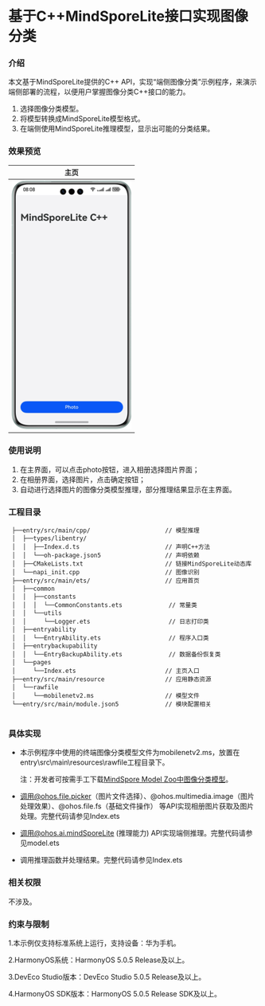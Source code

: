 # **基于C++MindSporeLite接口实现图像分类**

### 介绍

本文基于MindSporeLite提供的C++ API，实现“端侧图像分类”示例程序，来演示端侧部署的流程，以便用户掌握图像分类C++接口的能力。

1. 选择图像分类模型。
2. 将模型转换成MindSporeLite模型格式。
3. 在端侧使用MindSporeLite推理模型，显示出可能的分类结果。

### 效果预览

| 主页                                                  |
|-----------------------------------------------------|
| <img src="screenshots/MindSporeLiteArkTSDemo.png"  width="240px"> |

### 使用说明

1. 在主界面，可以点击photo按钮，进入相册选择图片界面；
2. 在相册界面，选择图片，点击确定按钮；
3. 自动进行选择图片的图像分类模型推理，部分推理结果显示在主界面。

### 工程目录

```
 ├──entry/src/main/cpp/                     // 模型推理
 │  ├──types/libentry/                       
 │  │  ├──Index.d.ts                        // 声明C++方法
 │  │  └──oh-package.json5                  // 声明依赖
 │  ├──CMakeLists.txt                       // 链接MindSporeLite动态库
 │  └──napi_init.cpp                        // 图像识别                             
 ├──entry/src/main/ets/                     // 应用首页
 │  ├──common
 │  │  ├──constants                         
 │  │  │  └──CommonConstants.ets             // 常量类
 │  │  └──utils          
 │  │     └──Logger.ets                      // 日志打印类
 │  ├──entryability
 │  │  └──EntryAbility.ets                   // 程序入口类
 │  ├──entrybackupability
 │  │  └──EntryBackupAbility.ets             // 数据备份恢复类
 │  └──pages                 
 │     └──Index.ets                         // 主页入口
 ├──entry/src/main/resource                 // 应用静态资源
 │  └──rawfile
 │     └──mobilenetv2.ms                    // 模型文件
 └──entry/src/main/module.json5             // 模块配置相关
 
```

### 具体实现

* 本示例程序中使用的终端图像分类模型文件为mobilenetv2.ms，放置在entry\src\main\resources\rawfile工程目录下。

  注：开发者可按需手工下载[MindSpore Model Zoo中图像分类模型](https://download.mindspore.cn/model_zoo/official/lite/mobilenetv2_openimage_lite/1.5/mobilenetv2.ms)。

* 调用@ohos.file.picker（图片文件选择）、@ohos.multimedia.image（图片处理效果）、@ohos.file.fs（基础文件操作） 等API实现相册图片获取及图片处理。完整代码请参见Index.ets

* 调用@ohos.ai.mindSporeLite (推理能力) API实现端侧推理。完整代码请参见model.ets

* 调用推理函数并处理结果。完整代码请参见Index.ets

### 相关权限

不涉及。

### 约束与限制

1.本示例仅支持标准系统上运行，支持设备：华为手机。

2.HarmonyOS系统：HarmonyOS 5.0.5 Release及以上。

3.DevEco Studio版本：DevEco Studio 5.0.5 Release及以上。

4.HarmonyOS SDK版本：HarmonyOS 5.0.5 Release SDK及以上。

